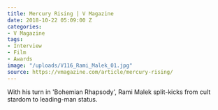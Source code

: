 ```yaml
---
title: Mercury Rising | V Magazine
date: 2018-10-22 05:09:00 Z
categories:
- V Magazine
tags:
- Interview
- Film
- Awards
image: "/uploads/V116_Rami_Malek_01.jpg"
source: https://vmagazine.com/article/mercury-rising/
---
```


With his turn in 'Bohemian Rhapsody', Rami Malek split-kicks from cult stardom to leading-man status.